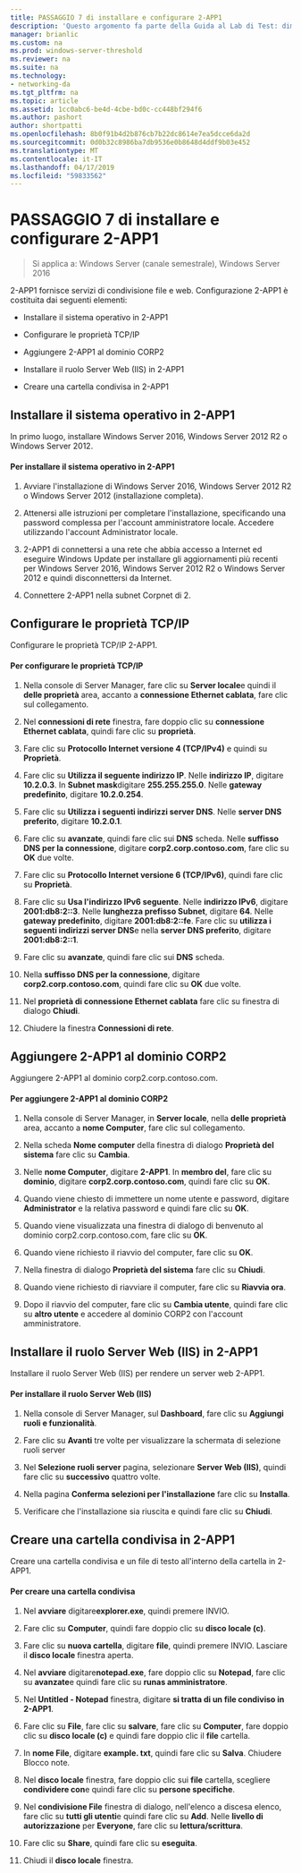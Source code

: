 ```yaml
---
title: PASSAGGIO 7 di installare e configurare 2-APP1
description: 'Questo argomento fa parte della Guida al Lab di Test: dimostrare una distribuzione multisito DirectAccess per Windows Server 2016'
manager: brianlic
ms.custom: na
ms.prod: windows-server-threshold
ms.reviewer: na
ms.suite: na
ms.technology:
- networking-da
ms.tgt_pltfrm: na
ms.topic: article
ms.assetid: 1cc0abc6-be4d-4cbe-bd0c-cc448bf294f6
ms.author: pashort
author: shortpatti
ms.openlocfilehash: 8b0f91b4d2b876cb7b22dc8614e7ea5dcce6da2d
ms.sourcegitcommit: 0d0b32c8986ba7db9536e0b8648d4ddf9b03e452
ms.translationtype: MT
ms.contentlocale: it-IT
ms.lasthandoff: 04/17/2019
ms.locfileid: "59833562"
---
```

# <a name="step-7-install-and-configure-2-app1"></a>PASSAGGIO 7 di installare e configurare 2-APP1

>Si applica a: Windows Server (canale semestrale), Windows Server 2016

2-APP1 fornisce servizi di condivisione file e web. Configurazione 2-APP1 è costituita dai seguenti elementi:  
  
- Installare il sistema operativo in 2-APP1  
  
- Configurare le proprietà TCP/IP  
  
- Aggiungere 2-APP1 al dominio CORP2  
  
- Installare il ruolo Server Web (IIS) in 2-APP1  
  
- Creare una cartella condivisa in 2-APP1 
  
## <a name="bkmk_InstallOS"></a>Installare il sistema operativo in 2-APP1  
In primo luogo, installare Windows Server 2016, Windows Server 2012 R2 o Windows Server 2012.  
  
#### <a name="to-install-the-operating-system-on-2-app1"></a>Per installare il sistema operativo in 2-APP1  
  
1.  Avviare l'installazione di Windows Server 2016, Windows Server 2012 R2 o Windows Server 2012 (installazione completa).  
  
2.  Attenersi alle istruzioni per completare l'installazione, specificando una password complessa per l'account amministratore locale. Accedere utilizzando l'account Administrator locale.  
  
3.  2-APP1 di connettersi a una rete che abbia accesso a Internet ed eseguire Windows Update per installare gli aggiornamenti più recenti per Windows Server 2016, Windows Server 2012 R2 o Windows Server 2012 e quindi disconnettersi da Internet.  
  
4.  Connettere 2-APP1 nella subnet Corpnet di 2.  
  
## <a name="bkmk_TCP"></a>Configurare le proprietà TCP/IP  
Configurare le proprietà TCP/IP 2-APP1.  
  
#### <a name="to-configure-tcpip-properties"></a>Per configurare le proprietà TCP/IP  
  
1.  Nella console di Server Manager, fare clic su **Server locale**e quindi il **delle proprietà** area, accanto a **connessione Ethernet cablata**, fare clic sul collegamento.  
  
2.  Nel **connessioni di rete** finestra, fare doppio clic su **connessione Ethernet cablata**, quindi fare clic su **proprietà**.  
  
3.  Fare clic su **Protocollo Internet versione 4 (TCP/IPv4)** e quindi su **Proprietà**.  
  
4.  Fare clic su **Utilizza il seguente indirizzo IP**. Nelle **indirizzo IP**, digitare **10.2.0.3**. In **Subnet mask**digitare **255.255.255.0**. Nelle **gateway predefinito**, digitare **10.2.0.254**.  
  
5.  Fare clic su **Utilizza i seguenti indirizzi server DNS**. Nelle **server DNS preferito**, digitare **10.2.0.1**.  
  
6.  Fare clic su **avanzate**, quindi fare clic sui **DNS** scheda. Nelle **suffisso DNS per la connessione**, digitare **corp2.corp.contoso.com**, fare clic su **OK** due volte.  
  
7.  Fare clic su **Protocollo Internet versione 6 (TCP/IPv6)**, quindi fare clic su **Proprietà**.  
  
8.  Fare clic su **Usa l'indirizzo IPv6 seguente**. Nelle **indirizzo IPv6**, digitare **2001:db8:2::3**. Nelle **lunghezza prefisso Subnet**, digitare **64**. Nelle **gateway predefinito**, digitare **2001:db8:2::fe**. Fare clic su **utilizza i seguenti indirizzi server DNS**e nella **server DNS preferito**, digitare **2001:db8:2::1**.  
  
9. Fare clic su **avanzate**, quindi fare clic sui **DNS** scheda.  
  
10. Nella **suffisso DNS per la connessione**, digitare **corp2.corp.contoso.com**, quindi fare clic su **OK** due volte.  
  
11. Nel **proprietà di connessione Ethernet cablata** fare clic su finestra di dialogo **Chiudi**.  
  
12. Chiudere la finestra **Connessioni di rete**.  
  
## <a name="bkmk_JoinDomain"></a>Aggiungere 2-APP1 al dominio CORP2  
Aggiungere 2-APP1 al dominio corp2.corp.contoso.com.  
  
#### <a name="to-join-2-app1-to-the-corp2-domain"></a>Per aggiungere 2-APP1 al dominio CORP2  
  
1.  Nella console di Server Manager, in **Server locale**, nella **delle proprietà** area, accanto a **nome Computer**, fare clic sul collegamento.  
  
2.  Nella scheda **Nome computer** della finestra di dialogo **Proprietà del sistema** fare clic su **Cambia**.  
  
3.  Nelle **nome Computer**, digitare **2-APP1**. In **membro del**, fare clic su **dominio**, digitare **corp2.corp.contoso.com**, quindi fare clic su **OK**.  
  
4.  Quando viene chiesto di immettere un nome utente e password, digitare **Administrator** e la relativa password e quindi fare clic su **OK**.  
  
5.  Quando viene visualizzata una finestra di dialogo di benvenuto al dominio corp2.corp.contoso.com, fare clic su **OK**.  
  
6.  Quando viene richiesto il riavvio del computer, fare clic su **OK**.  
  
7.  Nella finestra di dialogo **Proprietà del sistema** fare clic su **Chiudi**.  
  
8.  Quando viene richiesto di riavviare il computer, fare clic su **Riavvia ora**.  
  
9. Dopo il riavvio del computer, fare clic su **Cambia utente**, quindi fare clic su **altro utente** e accedere al dominio CORP2 con l'account amministratore.  
  
## <a name="bkmk_IIS"></a>Installare il ruolo Server Web (IIS) in 2-APP1  
Installare il ruolo Server Web (IIS) per rendere un server web 2-APP1.  
  
#### <a name="to-install-the-web-server-iis-role"></a>Per installare il ruolo Server Web (IIS)  
  
1.  Nella console di Server Manager, sul **Dashboard**, fare clic su **Aggiungi ruoli e funzionalità**.  
  
2.  Fare clic su **Avanti** tre volte per visualizzare la schermata di selezione ruoli server  
  
3.  Nel **Selezione ruoli server** pagina, selezionare **Server Web (IIS)**, quindi fare clic su **successivo** quattro volte.  
  
4.  Nella pagina **Conferma selezioni per l'installazione** fare clic su **Installa**.  
  
5.  Verificare che l'installazione sia riuscita e quindi fare clic su **Chiudi**.  
  
## <a name="bkmk_Share"></a>Creare una cartella condivisa in 2-APP1  
Creare una cartella condivisa e un file di testo all'interno della cartella in 2-APP1.  
  
#### <a name="to-create-a-shared-folder"></a>Per creare una cartella condivisa  
  
1.  Nel **avviare** digitare**explorer.exe**, quindi premere INVIO.  
  
2.  Fare clic su **Computer**, quindi fare doppio clic su **disco locale (c)**.  
  
3.  Fare clic su **nuova cartella**, digitare **file**, quindi premere INVIO. Lasciare il **disco locale** finestra aperta.  
  
4.  Nel **avviare** digitare**notepad.exe**, fare doppio clic su **Notepad**, fare clic su **avanzate**e quindi fare clic su **runas amministratore**.  
  
5.  Nel **Untitled - Notepad** finestra, digitare **si tratta di un file condiviso in 2-APP1**.  
  
6.  Fare clic su **File**, fare clic su **salvare**, fare clic su **Computer**, fare doppio clic su **disco locale (c)** e quindi fare doppio clic il **file**  cartella.  
  
7.  In **nome File**, digitare **example. txt**, quindi fare clic su **Salva**. Chiudere Blocco note.  
  
8.  Nel **disco locale** finestra, fare doppio clic sui **file** cartella, scegliere **condividere con**e quindi fare clic su **persone specifiche**.  
  
9. Nel **condivisione File** finestra di dialogo, nell'elenco a discesa elenco, fare clic su **tutti gli utenti**e quindi fare clic su **Add**. Nelle **livello di autorizzazione** per **Everyone**, fare clic su **lettura/scrittura**.  
  
10. Fare clic su **Share**, quindi fare clic su **eseguita**.  
  
11. Chiudi il **disco locale** finestra.  
  


